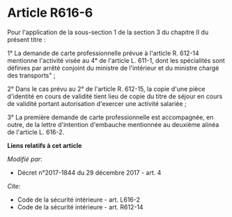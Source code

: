 # Article R616-6

Pour l'application de la sous-section 1 de la section 3 du chapitre II du présent titre :

1° La demande de carte professionnelle prévue à l'article R. 612-14 mentionne l'activité visée au 4° de l'article L. 611-1,
dont les spécialités sont définies par arrêté conjoint du ministre de l'intérieur et du ministre chargé des transports" ;

2° Dans le cas prévu au 2° de l'article R. 612-15, la copie d'une pièce d'identité en cours de validité tient lieu de copie
du titre de séjour en cours de validité portant autorisation d'exercer une activité salariée ;

3° La première demande de carte professionnelle est accompagnée, en outre, de la lettre d'intention d'embauche mentionnée au
deuxième alinéa de l'article L. 616-2.

**Liens relatifs à cet article**

_Modifié par_:

  - Décret n°2017-1844 du 29 décembre 2017 - art. 4

_Cite_:

  - Code de la sécurité intérieure - art. L616-2
  - Code de la sécurité intérieure - art. R612-14
